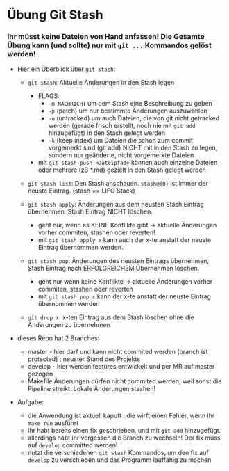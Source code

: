 # Übung Git Stash

### Ihr müsst keine Dateien von Hand anfassen! Die Gesamte Übung kann (und sollte) nur mit `git ...` Kommandos gelöst werden!

- Hier ein Überblick über `git stash`:
  - `git stash`: Aktuelle Änderungen in den Stash legen
    - FLAGS: 
      + `-m NACHRICHT` um dem Stash eine Beschreibung zu geben
      + `-p` (patch) um nur bestimmte Änderungen auszuwählen
      + `-u` (untracked) um auch Dateien, die von git nicht getracked werden (gerade frisch erstellt, noch nie mit `git add` hinzugefügt) in den Stash gelegt werden
      + `-k` (keep index) um Dateien die schon zum commit vorgemerkt sind (git add) NICHT mit in den Stash zu legen, sondern nur geänderte, nicht vorgemerkte Dateien
    - mit `git stash push <Dateipfad>` können auch einzelne Dateien oder mehrere (zB *.md) gezielt in den Stash gelegt werden

  - `git stash list`: Den Stash anschauen. `stash@{0}` ist immer der neuste Eintrag. (stash == LIFO Stack)

  - `git stash apply`: Änderungen aus dem neusten Stash Eintrag übernehmen. Stash Eintrag NICHT löschen.
      - geht nur, wenn es KEINE Konflikte gibt -> aktuelle Änderungen vorher commiten, stashen oder reverten!
      - mit `git stash apply x` kann auch der x-te anstatt der neuste Eintrag übernommen werden.
 
  - `git stash pop`: Änderungen des neusten Eintrags übernehmen, Stash Eintrag nach ERFOLGREICHEM Übernehmen löschen.
      - geht nur wenn keine Konflikte -> aktuelle Änderungen vorher commiten, stashen oder reverten
      - mit `git stash pop x` kann der x-te anstatt der neuste Eintrag übernommen werden

  - `git drop x`: x-ten Eintrag aus dem Stash löschen ohne die Änderungen zu übernehmen

- dieses Repo hat 2 Branches:
  - master  - hier darf und kann nicht commited werden (branch ist protected) ; neuster Stand des Projekts
  - develop  - hier werden features entwickelt und per MR auf master gezogen
  - Makefile Änderungen dürfen nicht commited werden, weil sonst die Pipeline streikt. Lokale Änderungen stashen!

- Aufgabe:
  - die Anwendung ist aktuell kaputt ; die wirft einen Fehler, wenn ihr `make run` ausführt
  - ihr habt bereits einen fix geschrieben, und mit `git add` hinzugefügt.
  - allerdings habt ihr vergessen die Branch zu wechseln! Der fix muss auf `develop` committed werden!
  - nutzt die verschiedenen `git stash` Kommandos, um den fix auf `develop` zu verschieben und das Programm lauffähig zu machen
